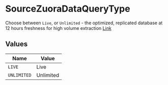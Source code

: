 # SourceZuoraDataQueryType

Choose between `Live`, or `Unlimited` - the optimized, replicated database at 12 hours freshness for high volume extraction <a href="https://knowledgecenter.zuora.com/Central_Platform/Query/Data_Query/A_Overview_of_Data_Query#Query_Processing_Limitations">Link</a>


## Values

| Name        | Value       |
| ----------- | ----------- |
| `LIVE`      | Live        |
| `UNLIMITED` | Unlimited   |